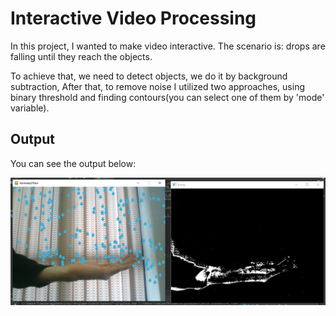 # Interactive Video Processing
In this project, I wanted to make video interactive. The scenario is: drops are falling until they reach the objects. 

To achieve that, we need to detect objects, we do it by background subtraction, After that, to remove noise I utilized two approaches, using binary threshold and finding contours(you can select one of them by 'mode' variable).

## Output
You can see the output below:

![picture](Int_Video_Processing.png)